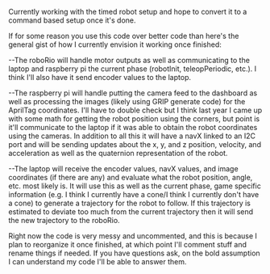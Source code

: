 Currently working with the timed robot setup and hope to convert it to a command based setup once it's done.


If for some reason you use this code over better code than here's the general gist of how I currently envision it working once finished:

  --The roboRio will handle motor outputs as well as communicating to the laptop and raspberry pi the current phase (robotInit, teleopPeriodic, etc.). I think I'll also have it send encoder values to the laptop.
  
  --The raspberry pi will handle putting the camera feed to the dashboard as well as processing the images (likely using GRIP generate code) for the AprilTag coordinates. I'll have to double check but I think last year I came up with some math for getting the robot position using the corners, but point is it'll communicate to the laptop if it was able to obtain the robot coordinates using the cameras. In addition to all this it will have a navX linked to an I2C port and will be sending updates about the x, y, and z position, velocity, and acceleration as well as the quaternion representation of the robot.  

  --The laptop will receive the encoder values, navX values, and image coordinates (if there are any) and evaluate what the robot position, angle, etc. most likely is. It will use this as well as the current phase, game specific information (e.g. I think I currently have a cone/I think I currently don't have a cone) to generate a trajectory for the robot to follow. If this trajectory is estimated to deviate too much from the current trajectory then it will send the new trajectory to the roboRio.


Right now the code is very messy and uncommented, and this is because I plan to reorganize it once finished, at which point I'll comment stuff and rename things if needed.
If you have questions ask, on the bold assumption I can understand my code I'll be able to answer them.
